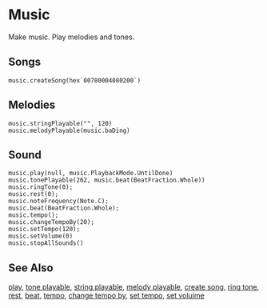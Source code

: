 # Music

Make music. Play melodies and tones.

## Songs

```cards
music.createSong(hex`00780004080200`)
```

## Melodies

```cards
music.stringPlayable("", 120)
music.melodyPlayable(music.baDing)
```

## Sound

```cards
music.play(null, music.PlaybackMode.UntilDone)
music.tonePlayable(262, music.beat(BeatFraction.Whole))
music.ringTone(0);
music.rest(0);
music.noteFrequency(Note.C);
music.beat(BeatFraction.Whole);
music.tempo();
music.changeTempoBy(20);
music.setTempo(120);
music.setVolume(0)
music.stopAllSounds()
```

## See Also

[play](/reference/music/play),
[tone playable](/reference/music/tone-playable),
[string playable](/reference/music/string-playable),
[melody playable](/reference/music/melody-playable),
[create song](/reference/music/create-song),
[ring tone](/reference/music/ring-tone), 
[rest](/reference/music/rest),
[beat](/reference/music/beat), 
[tempo](/reference/music/tempo),
[change tempo by](/reference/music/change-tempo-by),
[set tempo](/reference/music/set-tempo),
[set voluime](/reference/music/set-volume)
